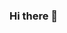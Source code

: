 ### Hi there 👋

<!--
**PI7CHAIN/PI7CHAIN** is a ✨ _special_ ✨ repository because its `README.md` (this file) appears on your GitHub profile.
Youtube: https://youtu.be/pwf4jVgLKjk
-->
